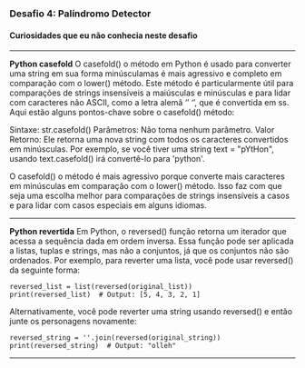 ### Desafio 4: Palíndromo Detector
#### Curiosidades que eu não conhecia neste desafio

---
**Python casefold**
O casefold() o método em Python é usado para converter uma string em sua forma minúsculamas é mais agressivo e completo em comparação com o lower() método. Este método é particularmente útil para comparações de strings insensíveis a maiúsculas e minúsculas e para lidar com caracteres não ASCII, como a letra alemã ‘’ ‘’, que é convertida em ss. Aqui estão alguns pontos-chave sobre o casefold() método:

Sintaxe: str.casefold()
Parâmetros: Não toma nenhum parâmetro.
Valor Retorno: Ele retorna uma nova string com todos os caracteres convertidos em minúsculas.
Por exemplo, se você tiver uma string text = "pYtHon", usando text.casefold() irá convertê-lo para 'python'.

O casefold() o método é mais agressivo porque converte mais caracteres em minúsculas em comparação com o lower() método. Isso faz com que seja uma escolha melhor para comparações de strings insensíveis a casos e para lidar com casos especiais em alguns idiomas.

---
**Python revertida**
Em Python, o reversed() função retorna um iterador que acessa a sequência dada em ordem inversa. Essa função pode ser aplicada a listas, tuplas e strings, mas não a conjuntos, já que os conjuntos não são ordenados. Por exemplo, para reverter uma lista, você pode usar reversed() da seguinte forma:

```original_list = [1, 2, 3, 4, 5]
reversed_list = list(reversed(original_list))
print(reversed_list)  # Output: [5, 4, 3, 2, 1]
```
Alternativamente, você pode reverter uma string usando reversed() e então junte os personagens novamente:

```original_string = "hello"
reversed_string = ''.join(reversed(original_string))
print(reversed_string)  # Output: "olleh"
```
---